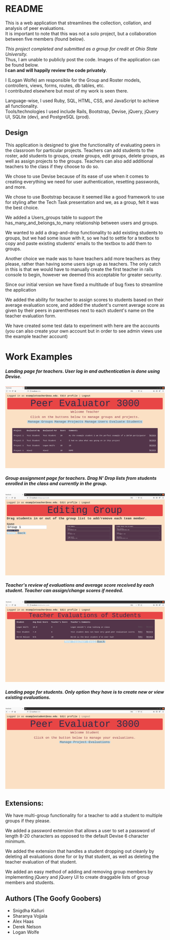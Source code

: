 # README
This is a web application that streamlines the collection, collation, and analysis of peer evaluations.   
It is important to note that this was not a solo project, but a collaboration between five members (found below). 

*This project completed and submitted as a group for credit at Ohio State University.*   
Thus, I am unable to publicly post the code. Images of the application can be found below.  
**I can and will happily review the code privately**.  

I (Logan Wolfe) am responsible for the Group and Roster models, controllers, views, forms, routes, db tables, etc.  
I contributed elsewhere but most of my work is seen there.  

Language-wise, I used Ruby, SQL, HTML, CSS, and JavaScript to achieve all functionality.   
Tools/technologies I used include Rails, Bootstrap, Devise, jQuery, jQuery UI, SQLite (dev), and PostgreSQL (prod).  

## Design
This application is designed to give the functionality of evaluating
peers in the classroom for particular projects. Teachers can add students to the roster, 
add students to groups, create groups, edit groups, delete groups, 
as well as assign projects to the groups. Teachers can also add additional 
teachers to the class if they choose to do so.

We chose to use Devise because of its ease of use when it comes to creating
everything we need for user authentication, resetting passwords, 
and more.

We chose to use Bootstrap because it seemed like a good framework to use
for styling after the Tech Task presentation and we, as a group, felt 
it was the best choice.

We added a Users_groups table to support the has_many_and_belongs_to_many 
relationship between users and groups.

We wanted to add a drag-and-drop functionality to add existing students
to groups, but we had some issue with it, so we had to settle for a textbox
to copy and paste existing students' emails to the textbox to add them to groups.

Another choice we made was to have teachers add more teachers as they 
please, rather than having some users sign up as teachers. The only catch in 
this is that we would have to manually create the first teacher in rails console
to begin, however we deemed this acceptable for greater security.

Since our initial version we have fixed a multitude of bug fixes to streamline the application

We added the ability for teacher to assign scores to students based on their average evaluation score, and added the student's current average score as given by their peers in parentheses next to each student's name 
on the teacher evaluation form.

We have created some test data to experiment with here are the accounts (you can also create your own account but in order to see admin views 
use the example teacher account)

# Work Examples
##### Landing page for teachers. User log in and authentication is done using Devise.
![Teacher Landing Page](https://github.com/LoganWolfe/Peer-Evaluator/blob/06d68612a95f5c2d4e9a2e1f1c52c100f702f7cd/TeacherLandingPage.png)  
  

##### Group assignment page for teachers. Drag N' Drop lists from students enrolled in the class and currently in the group.
![Teacher Group Assignment](https://github.com/LoganWolfe/Peer-Evaluator/blob/06d68612a95f5c2d4e9a2e1f1c52c100f702f7cd/TeacherGroupDragNDrop.png)  
  

##### Teacher's review of evaluations and average score received by each student. Teacher can assign/change scores if needed.
![Teacher Review of Evaluations](https://github.com/LoganWolfe/Peer-Evaluator/blob/06d68612a95f5c2d4e9a2e1f1c52c100f702f7cd/TeacherReviewOfEvalulations.png)  
  

##### Landing page for students. Only option they have is to create new or view existing evaluations.
![Student Landing Page](https://github.com/LoganWolfe/Peer-Evaluator/blob/06d68612a95f5c2d4e9a2e1f1c52c100f702f7cd/StudentLandingPage.png)  
  

## Extensions:
We have multi-group functionality for a teacher to add a student 
to multiple groups if they please.

We added a password extension that allows a user to set a password
 of length 8-20 characters as opposed to the default Devise 6 
character minimum.

We added the extension that handles a student dropping out cleanly 
by deleting all evaluations done for or by that student, as well as 
deleting the teacher evaluation of that student. 

We added an easy method of adding and removing group members by
implementing jQuery and jQuery UI to create draggable lists of group
members and students.

## Authors (The Goofy Goobers)
* Snigdha Kalluri
* Sharanya Vojjala
* Alex Haas
* Derek Nelson
* Logan Wolfe
